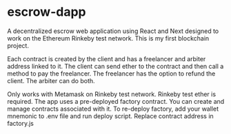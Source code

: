 # escrow-dapp

A decentralized escrow web application using React and Next designed to work on the Ethereum Rinkeby test network.
This is my first blockchain project.

Each contract is created by the client and has a freelancer and arbiter address linked to it.
The client can send ether to the contract and then call a method to pay the freelancer.
The freelancer has the option to refund the client. The arbiter can do both.

Only works with Metamask on Rinkeby test network. Rinkeby test ether is required.
The app uses a pre-deployed factory contract. You can create and manage contracts associated with it.
To re-deploy factory, add your wallet mnemonic to .env file and run deploy script. Replace contract address in factory.js
